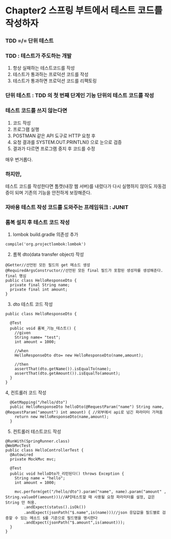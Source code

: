 # Chapter2 스프링 부트에서 테스트 코드를 작성하자

### TDD =/= 단위 테스트

### TDD : 테스트가 주도하는 개발
1. 항상 실패하는 테스트코드를 작성
2. 테스트가 통과하는 프로덕션 코드를 작성
3. 테스트가 통과하면 프로덕션 코드를 리팩토링

### 단위 테스트 : TDD 의 첫 번째 단계인 기능 단위의 테스트 코드를 작성

### 테스트 코드를 쓰지 않는다면
1. 코드 작성
2. 프로그램 실행
3. POSTMAN 같은 API 도구로 HTTP 요청 후
4. 요청 결과를 SYSTEM.OUT.PRINTLN() 으로 눈으로 검증
5. 결과가 다르면 프로그램 중지 후 코드를 수정

매우 번거롭다.

### 하지만,
테스트 코드를 작성한다면 톰캣(내장 웹 서버)를 내렸다가 다시 실행하지 않아도 자동검증이 되며 기존의 기능을 안전하게 보장해준다.

### 자바용 테스트 작성 코드를 도와주는 프레임워크 : JUNIT


### 롬복 설치 후 테스트 코드 작성

1. lombok build.gradle 의존성 추가

```
compile('org.projectlombok:lombok')
```

2. 롬복 dto(data transfer object) 작성

```
@Getter//선언된 모든 필드의 get 메소드 생성
@RequiredArgsConstructor//선언된 모든 final 필드가 포함된 생성자를 생성해준다. final 명심
public class HelloResponseDto {
  private final String name;
  private final int amount;
}
```

3. dto 테스트 코드 작성

```
public class HelloResponseDto {
  
  @Test
  public void 롬복_기능_테스트() {
    //given
    String name= "test";
    int amount = 1000;
    
    //when
    HelloResponseDto dto= new HelloResponseDto(name,amount);
    
    //then
    assertThat(dto.getName()).isEqualTo(name);
    assertThat(dto.getAmount()).isEqualTo(amount);
  }
}
```

4, 컨트롤러 코드 작성

```
  @GetMapping("/hello/dto")
  public HelloResponseDto helloDto(@RequestParam("name") String name, @RequestParam("amount") int amount) { //외부에서 api로 넘긴 파라미터 가져옴
    return new HelloResponseDto(name,amount);
  }
```

5. 컨트롤러 테스트코드 작성

```
@RunWith(SpringRunner.class)
@WebMvcTest
public class HelloControllerTest {
  @Autowired
  private MockMvc mvc;
  
  @Test
  public void helloDto가_리턴된다() throws Exception {
    String name = "hello";
    int amount = 1000;
    
    mvc.perform(get("/hello/dto").param("name", name).param("amount" , String.valueOf(amount)))//API테스트할 때 사용될 요청 파라미터를 설정, 값은 String 만 허용.
        .andExpect(status().isOk())
        .andExpect(jsonPath("$.name",is(name)))//json 응답값을 필드별로 검증할 수 있는 메소드 $를 기준으로 필드명을 명시한다
        .andExpect(jsonPath("$.amount",is(amount)));  
  }
}
```

